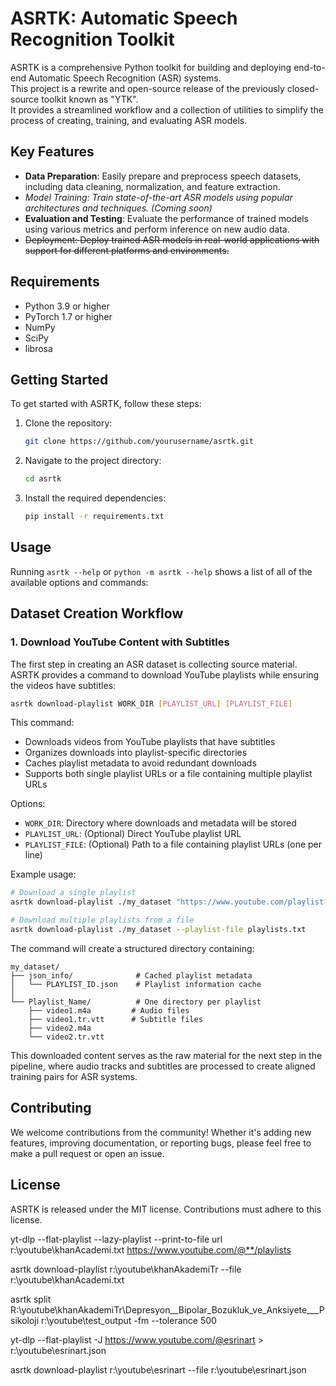 # ASRTK: Automatic Speech Recognition Toolkit

ASRTK is a comprehensive Python toolkit for building and deploying end-to-end Automatic Speech Recognition (ASR) systems.  
This project is a rewrite and open-source release of the previously closed-source toolkit known as "YTK".  
It provides a streamlined workflow and a collection of utilities to simplify the process of creating, training, and evaluating ASR models.

## Key Features

- **Data Preparation**: Easily prepare and preprocess speech datasets, including data cleaning, normalization, and feature extraction.
- *Model Training: Train state-of-the-art ASR models using popular architectures and techniques. (Coming soon)*
- **Evaluation and Testing**: Evaluate the performance of trained models using various metrics and perform inference on new audio data.
- ~~Deployment: Deploy trained ASR models in real-world applications with support for different platforms and environments.~~

## Requirements

- Python 3.9 or higher
- PyTorch 1.7 or higher
- NumPy
- SciPy
- librosa

<!-- start docs-include-installation -->

## Getting Started

To get started with ASRTK, follow these steps:

1. Clone the repository:
   ```bash
   git clone https://github.com/yourusername/asrtk.git
   ```

2. Navigate to the project directory:
   ```bash
   cd asrtk
   ```

3. Install the required dependencies:
   ```bash
   pip install -r requirements.txt
   ```

<!-- end docs-include-installation -->

## Usage

<!-- start docs-include-usage -->

Running `asrtk --help` or `python -m asrtk --help` shows a list of all of the available options and commands:

<!-- [[[cog
import cog
from asrtk import cli
from click.testing import CliRunner
runner = CliRunner()
result = runner.invoke(cli.cli, ["--help"], terminal_width=88)
help = result.output.replace("Usage: cli", "Usage: asrtk")
cog.outl(f"\n```sh\nasrtk --help\n{help.rstrip()}\n```\n")
]]] -->
<!-- [[[end]]] -->

<!-- end docs-include-usage -->

## Dataset Creation Workflow

### 1. Download YouTube Content with Subtitles

The first step in creating an ASR dataset is collecting source material. ASRTK provides a command to download YouTube playlists while ensuring the videos have subtitles:

```bash
asrtk download-playlist WORK_DIR [PLAYLIST_URL] [PLAYLIST_FILE]
```

This command:
- Downloads videos from YouTube playlists that have subtitles
- Organizes downloads into playlist-specific directories
- Caches playlist metadata to avoid redundant downloads
- Supports both single playlist URLs or a file containing multiple playlist URLs

Options:
- `WORK_DIR`: Directory where downloads and metadata will be stored
- `PLAYLIST_URL`: (Optional) Direct YouTube playlist URL
- `PLAYLIST_FILE`: (Optional) Path to a file containing playlist URLs (one per line)

Example usage:
```bash
# Download a single playlist
asrtk download-playlist ./my_dataset "https://www.youtube.com/playlist?list=PLAYLIST_ID"

# Download multiple playlists from a file
asrtk download-playlist ./my_dataset --playlist-file playlists.txt
```

The command will create a structured directory containing:
```
my_dataset/
├── json_info/              # Cached playlist metadata
│   └── PLAYLIST_ID.json    # Playlist information cache
│
└── Playlist_Name/          # One directory per playlist
    ├── video1.m4a         # Audio files
    ├── video1.tr.vtt      # Subtitle files
    ├── video2.m4a
    └── video2.tr.vtt
```

This downloaded content serves as the raw material for the next step in the pipeline, where audio tracks and subtitles are processed to create aligned training pairs for ASR systems.

## Contributing

We welcome contributions from the community! Whether it's adding new features, improving documentation, or reporting bugs, please feel free to make a pull request or open an issue.

## License

ASRTK is released under the MIT license. Contributions must adhere to this license.

yt-dlp --flat-playlist --lazy-playlist --print-to-file url r:\youtube\khanAcademi.txt https://www.youtube.com/@**/playlists

asrtk download-playlist r:\youtube\khanAkademiTr  --file r:\youtube\khanAcademi.txt

asrtk split R:\youtube\khanAkademiTr\Depresyon__Bipolar_Bozukluk_ve_Anksiyete___Psikoloji r:\youtube\test_output -fm --tolerance 500

yt-dlp --flat-playlist -J https://www.youtube.com/@esrinart > r:\youtube\esrinart.json

asrtk download-playlist r:\youtube\esrinart --file r:\youtube\esrinart.json
